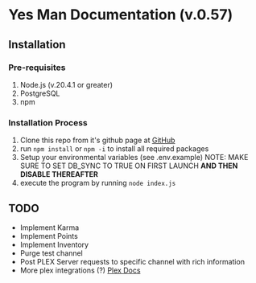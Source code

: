 # Yes Man Documentation (v.0.57)

## Installation

### Pre-requisites

1. Node.js (v.20.4.1 or greater)
2. PostgreSQL
3. npm

### Installation Process

1. Clone this repo from it's github page at [GitHub](https://www.github.com/afaughn/Yes_man)
2. run `npm install` or `npm -i` to install all required packages
3. Setup your environmental variables (see .env.example) NOTE: MAKE SURE TO SET DB_SYNC TO TRUE ON FIRST LAUNCH **AND THEN DISABLE THEREAFTER**
4. execute the program by running `node index.js`

## TODO
- Implement Karma
- Implement Points
- Implement Inventory
- Purge test channel
- Post PLEX Server requests to specific channel with rich information
- More plex integrations (?) [Plex Docs](https://www.plexopedia.com/plex-media-server/api/library/movies/)